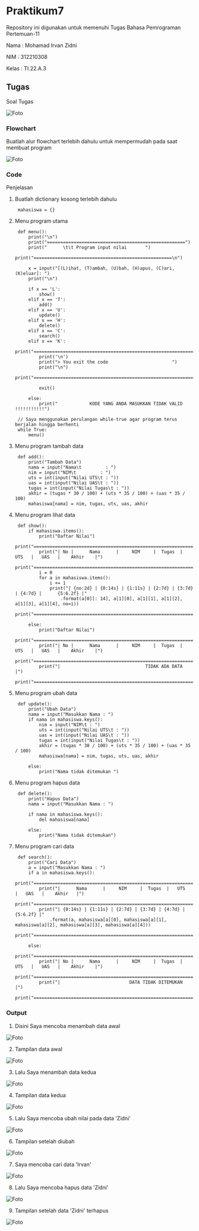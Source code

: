 # Praktikum7

Repository ini digunakan untuk memenuhi Tugas Bahasa Pemrograman Pertemuan-11

Nama    : Mohamad Irvan Zidni

NIM     : 312210308

Kelas   : TI.22.A.3

## Tugas

Soal Tugas

![Foto](Foto/Soal%20Tugas.png)

### Flowchart

Buatlah alur flowchart terlebih dahulu untuk mempermudah pada saat membuat program

![Foto](Foto/Flowchart%20Tugas.png)

### Code

Penjelasan

1. Buatlah dictionary kosong terlebih dahulu

        mahasiswa = {}

2. Menu program utama

        def menu():
            print("\n")
            print("====================================================")
            print("      \t\t Program input nilai       ")
            print("====================================================\n")

            x = input("[(L)ihat, (T)ambah, (U)bah, (H)apus, (C)ari, (K)eluar]: ")
            print("\n")

            if x == 'L':
                show()
            elif x == 'T':
                add()
            elif x == 'U':
                update()
            elif x == 'H':
                delete()
            elif x == 'C':
                search()
            elif x == 'K':
                print("==========================================================================")
                print('\n')
                print("> You exit the code                        ")
                print("\n")
                print("==========================================================================")

                exit()

            else:
                print("            KODE YANG ANDA MASUKKAN TIDAK VALID !!!!!!!!!!!")

        // Saya menggunakan perulangan while-true agar program terus berjalan hingga berhenti
        while True:
            menu()

3. Menu program tambah data

        def add():
            print("Tambah Data")
            nama = input("Nama\t         : ")
            nim = input("NIM\t         : ")
            uts = int(input("Nilai UTS\t : "))
            uas = int(input("Nilai UAS\t : "))
            tugas = int(input("Nilai Tugas\t : "))
            akhir = (tugas * 30 / 100) + (uts * 35 / 100) + (uas * 35 / 100)
            mahasiswa[nama] = nim, tugas, uts, uas, akhir

4. Menu program lihat data

        def show():
            if mahasiswa.items():
                print("Daftar Nilai")
                print("=================================================================================")
                print("| No |      Nama      |     NIM     |  Tugas  |   UTS   |   UAS   |    Akhir    |")
                print("=================================================================================")
                i = 0
                for a in mahasiswa.items():
                    i += 1
                    print("| {no:2d} | {0:14s} | {1:11s} | {2:7d} | {3:7d} | {4:7d} |      {5:6.2f} |"
                        .format(a[0][: 14], a[1][0], a[1][1], a[1][2], a[1][3], a[1][4], no=i))
                print("=================================================================================")

            else:
                print("Daftar Nilai")
                print("=================================================================================")
                print("| No |      Nama      |     NIM     |  Tugas  |   UTS   |   UAS   |    Akhir    |")
                print("=================================================================================")
                print("|                                TIDAK ADA DATA                                 |")
                print("=================================================================================")

5. Menu program ubah data

        def update():
            print("Ubah Data")
            nama = input("Masukkan Nama : ")
            if nama in mahasiswa.keys():
                nim = input("NIM\t : ")
                uts = int(input("Nilai UTS\t : "))
                uas = int(input("Nilai UAS\t : "))
                tugas = int(input("Nilai Tugas\t : "))
                akhir = (tugas * 30 / 100) + (uts * 35 / 100) + (uas * 35 / 100)
                mahasiswa[nama] = nim, tugas, uts, uas, akhir

            else:
                print("Nama tidak ditemukan ")

6. Menu program hapus data

        def delete():
            print("Hapus Data")
            nama = input("Masukkan Nama : ")

            if nama in mahasiswa.keys():
                del mahasiswa[nama]

            else:
                print("Nama tidak ditemukan")

7. Menu program cari data

        def search():
            print("Cari Data")
            a = input("Masukkan Nama : ")
            if a in mahasiswa.keys():
                print("===========================================================================")
                print("|      Nama      |     NIM     |  Tugas  |   UTS   |   UAS   |    Akhir   |")
                print("===========================================================================")
                print("| {0:14s} | {1:11s} | {2:7d} | {3:7d} | {4:7d} |     {5:6.2f} |"
                    .format(a, mahasiswa[a][0], mahasiswa[a][1], mahasiswa[a][2], mahasiswa[a][3], mahasiswa[a][4]))
                print("===========================================================================")

            else:
                print("=================================================================================")
                print("| No |      Nama      |     NIM     |  Tugas  |   UTS   |   UAS   |    Akhir    |")
                print("=================================================================================")
                print("|                          DATA TIDAK DITEMUKAN                                 |")
                print("=================================================================================")

### Output

1. Disini Saya mencoba menambah data awal

![Foto](Foto/Tambah%20data.png)

2. Tampilan data awal

![Foto](Foto/Lihat%20data.png)

3. Lalu Saya menambah data kedua

![Foto](Foto/Tambah%20data1.png)

4. Tampilan data kedua

![Foto](Foto/Lihat%20data1.png)

5. Lalu Saya mencoba ubah nilai pada data 'Zidni'

![Foto](Foto/Ubah%20data.png)

6. Tampilan setelah diubah

![Foto](Foto/Lihat%20data2.png)

7. Saya mencoba cari data 'Irvan'

![Foto](Foto/Cari%20data.png)

8. Lalu Saya mencoba hapus data 'Zidni'

![Foto](Foto/Hapus%20data.png)

9. Tampilan setelah data 'Zidni' terhapus

![Foto](Foto/Lihat%20data3.png)
